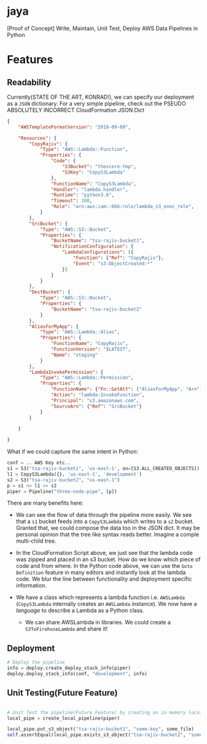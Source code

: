 # jaya
[Proof of Concept] Write, Maintain, Unit Test, Deploy AWS Data Pipelines in Python


# Features
## Readability
Currently(STATE OF THE ART, KONRAD!), we can specify our deployment as a `JSON` dictionary. For a very simple pipeline, check out the PSEUDO ABSOLUTELY INCORRECT CloudFormation JSON Dict
 
```json
{
    "AWSTemplateFormatVersion": "2010-09-09",

    "Resources": {
        "CopyRajiv": {
            "Type": "AWS::Lambda::Function",
            "Properties": {
                "Code": {
                    "S3Bucket": "thescore-tmp",
                    "S3Key": "CopyS3Lambda"
                },
                "FunctionName": "CopyS3Lambda",
                "Handler": "lambda.handler",
                "Runtime": "python3.6",
                "Timeout": 300,
                "Role": "arn:aws:iam::666:role/lambda_s3_exec_role",
            }
        },
        "SrcBucket": {
            "Type": "AWS::S3::Bucket",
            "Properties": {
                "BucketName": "tsa-rajiv-bucket1",
                "NotificationConfiguration": {
                    "LambdaConfigurations": [{
                        "Function": {"Ref": "CopyRajiv"},
                        "Event": "s3:ObjectCreated:*"
                    }]
                }
            }
        },
        "DestBucket": {
            "Type": "AWS::S3::Bucket",
            "Properties": {
                "BucketName": "tsa-rajiv-bucket2"
            }
        },
        "AliasForMyApp": {
            "Type": "AWS::Lambda::Alias",
            "Properties": {
                "FunctionName": "CopyRajiv",
                "FunctionVersion": "$LATEST",
                "Name": "staging"
            }
        },
        "LambdaInvokePermission": {
            "Type": "AWS::Lambda::Permission",
            "Properties": {
                "FunctionName": {"Fn::GetAtt": ["AliasForMyApp", "Arn"]},
                "Action": "lambda:InvokeFunction",
                "Principal": "s3.amazonaws.com",
                "SourceArn": {"Ref": "SrcBucket"}
            }
        }

    }

}

```

What if we could capture the same intent in Python: 

```python
conf = .. AWS Key etc..
s1 = S3("tsa-rajiv-bucket1", 'us-east-1', on=[S3.ALL_CREATED_OBJECTS])
l1 = CopyS3Lambda({}, 'us-east-1', 'development')
s2 = S3("tsa-rajiv-bucket2", "us-east-1")
p = s1 >> l1 >> s2
piper = Pipeline("three-node-pipe", [p])

```

There are many benefits here:
* We can see the flow of data through the pipeline more easily. We see that a `s1` bucket feeds into a `CopyS3Lambda` which writes to a `s2` bucket. Granted that, we could compose the data too in the JSON dict. It may be personal opinion that the tree like syntax reads better. Imagine a comple multi-child tree.

* In the CloudFormation Script above, we just see that the lambda code was zipped and placed in an s3 bucket. How do we know which piece of code and from where. In the Python code above, we can use the `Goto Definition` feature in many editors and instantly look at the lambda code. We blur the line between functionality and deployment specific information. 

* We have a class which represents a lambda function i.e. `AWSLambda` (`CopyS3Lambda` internally creates an `AWSLambda` instance). We now have a *language* to describe a Lambda as a Python class.

    - We can share AWSLambda in libraries. We could create a `S3ToFirehoseLambda` and share it!
## Deployment

```python
# Deploy the pipeline
info = deploy.create_deploy_stack_info(piper)
deploy.deploy_stack_info(conf, "development", info)    

```

## Unit Testing(Future Feature)
```python

# Unit Test the pipeline(Future Feature) by creating an in memory local pipeline
local_pipe = create_local_pipeline(piper)

local_pipe.put_s3_object("tsa-rajiv-bucket1", "some-key", some_file)
self.assertEqual(local_pipe.exists_s3_object("tsa-rajiv-bucket2", "some-key"), some_file)

```

